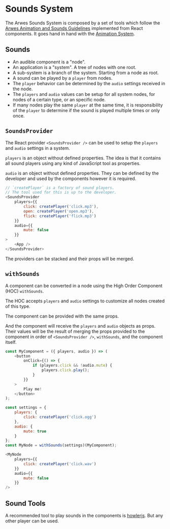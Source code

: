 # Sounds System

The Arwes Sounds System is composed by a set of tools which follow the
[Arwes Animation and Sounds Guidelines](../../guidelines/animation-and-sounds.md)
implemented from React components. It goes hand in hand with the [Animation System](../animation/animation-system.md).

## Sounds

- An audible component is a "node".
- An application is a "system". A tree of nodes with one root.
- A sub-system is a branch of the system. Starting from a node as root.
- A sound can be played by a `player` from nodes.
- The `player` behavior can be determined by the `audio` settings received in
the node.
- The `players` and `audio` values can be setup for all system nodes, for nodes
of a certain type, or an specific node.
- If many nodes play the same `player` at the same time, it is responsibility
of the `player` to determine if the sound is played multiple times or only once.

## `SoundsProvider`

The React provider `<SoundsProvider />` can be used to setup the `players` and
`audio` settings in a system.

`players` is an object without defined properties. The idea is that it contains
all sound players using any kind of JavaScript tool as properties.

`audio` is an object without defined properties. They can be defined by the
developer and used by the components however it is required.

```js
// `createPlayer` is a factory of sound players.
// The tool used for this is up to the developer.
<SoundsProvider
    players={{
        click: createPlayer('click.mp3'),
        open: createPlayer('open.mp3'),
        flick: createPlayer('flick.mp3')
    }}
    audio={{
        mute: false
    }}
>
    <App />
</SoundsProvider>
```

The providers can be stacked and their props will be merged.

## `withSounds`

A component can be converted in a node using the High Order Component (HOC)
`withSounds`.

The HOC accepts `players` and `audio` settings to customize all nodes created
of this type.

The component can be provided with the same props.

And the component will receive the `players` and `audio` objects as props. Their
values will be the result of merging the props provided to the component in order
of `<SoundsProvider />`, `withSounds`, and the component itself.

```js
const MyComponent = ({ players, audio }) => (
    <button
        onClick={() => {
            if (players.click && !audio.mute) {
                players.click.play();
            }
        }}
    >
        Play me!
    </button>
);

const settings = {
    players: {
        click: createPlayer('click.ogg')
    },
    audio: {
        mute: true
    }
};
const MyNode = withSounds(settings)(MyComponent);

<MyNode
    players={{
        click: createPlayer('click.wav')
    }}
    audio={{
        mute: false
    }}
/>
```

## Sound Tools

A recommended tool to play sounds in the components is [howlerjs](https://howlerjs.com).
But any other player can be used.
